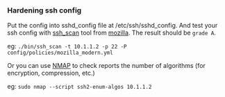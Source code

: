 ### Hardening ssh config

Put the config into sshd_config file at /etc/ssh/sshd_config. And test your ssh config with [ssh_scan](https://github.com/mozilla/ssh_scan) tool from [mozilla](https://github.com/mozilla). The result should be `grade A`.

eg: `./bin/ssh_scan -t 10.1.1.2 -p 22 -P config/policies/mozilla_modern.yml`

Or you can use [NMAP](https://nmap.org) to check reports the number of algorithms (for encryption, compression, etc.)

eg: `sudo nmap --script ssh2-enum-algos 10.1.1.2`
